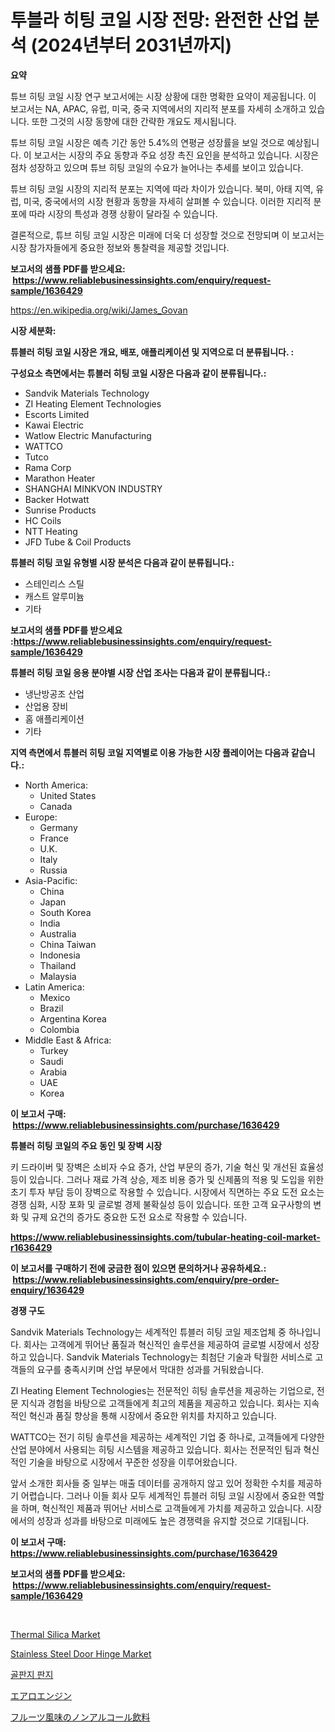 <p><h1>투블라 히팅 코일 시장 전망: 완전한 산업 분석 (2024년부터 2031년까지)</h1></p><p><strong>요약</strong></p>
<p><p>튜브 히팅 코일 시장 연구 보고서에는 시장 상황에 대한 명확한 요약이 제공됩니다. 이 보고서는 NA, APAC, 유럽, 미국, 중국 지역에서의 지리적 분포를 자세히 소개하고 있습니다. 또한 그것의 시장 동향에 대한 간략한 개요도 제시됩니다.</p><p>튜브 히팅 코일 시장은 예측 기간 동안 5.4%의 연평균 성장률을 보일 것으로 예상됩니다. 이 보고서는 시장의 주요 동향과 주요 성장 촉진 요인을 분석하고 있습니다. 시장은 점차 성장하고 있으며 튜브 히팅 코일의 수요가 늘어나는 추세를 보이고 있습니다.</p><p>튜브 히팅 코일 시장의 지리적 분포는 지역에 따라 차이가 있습니다. 북미, 아태 지역, 유럽, 미국, 중국에서의 시장 현황과 동향을 자세히 살펴볼 수 있습니다. 이러한 지리적 분포에 따라 시장의 특성과 경쟁 상황이 달라질 수 있습니다.</p><p>결론적으로, 튜브 히팅 코일 시장은 미래에 더욱 더 성장할 것으로 전망되며 이 보고서는 시장 참가자들에게 중요한 정보와 통찰력을 제공할 것입니다.</p></p>
<p><strong>보고서의 샘플 PDF를 받으세요: &nbsp;<a href="https://www.reliablebusinessinsights.com/enquiry/request-sample/1636429">https://www.reliablebusinessinsights.com/enquiry/request-sample/1636429</a></strong></p>
<p><a href="https://en.wikipedia.org/wiki/James_Govan">https://en.wikipedia.org/wiki/James_Govan</a></p>
<p><strong>시장 세분화:</strong></p>
<p><strong> 튜블러 히팅 코일 시장은 개요, 배포, 애플리케이션 및 지역으로 더 분류됩니다. :</strong></p>
<p><strong>구성요소 측면에서는 튜블러 히팅 코일 시장은 다음과 같이 분류됩니다.:</strong></p>
<p><ul><li>Sandvik Materials Technology</li><li>ZI Heating Element Technologies</li><li>Escorts Limited</li><li>Kawai Electric</li><li>Watlow Electric Manufacturing</li><li>WATTCO</li><li>Tutco</li><li>Rama Corp</li><li>Marathon Heater</li><li>SHANGHAI MINKVON INDUSTRY</li><li>Backer Hotwatt</li><li>Sunrise Products</li><li>HC Coils</li><li>NTT Heating</li><li>JFD Tube & Coil Products</li></ul></p>
<p><strong> 튜블러 히팅 코일 유형별 시장 분석은 다음과 같이 분류됩니다.:</strong></p>
<p><ul><li>스테인리스 스틸</li><li>캐스트 알루미늄</li><li>기타</li></ul></p>
<p><strong>보고서의 샘플 PDF를 받으세요 :<a href="https://www.reliablebusinessinsights.com/enquiry/request-sample/1636429">https://www.reliablebusinessinsights.com/enquiry/request-sample/1636429</a></strong></p>
<p><strong> 튜블러 히팅 코일 응용 분야별 시장 산업 조사는 다음과 같이 분류됩니다.:</strong></p>
<p><ul><li>냉난방공조 산업</li><li>산업용 장비</li><li>홈 애플리케이션</li><li>기타</li></ul></p>
<p><strong>지역 측면에서 튜블러 히팅 코일 지역별로 이용 가능한 시장 플레이어는 다음과 같습니다.:</strong></p>
<p><ul>
    <li>
        North America:
        <ul>
            <li>United States</li>
            <li>Canada</li>
        </ul>
    </li>
    <li>
        Europe:
        <ul>
            <li>Germany</li>
            <li>France</li>
            <li>U.K.</li>
            <li>Italy</li>
            <li>Russia</li>
        </ul>
    </li>
    <li>
        Asia-Pacific:
        <ul>
            <li>China</li>
            <li>Japan</li>
            <li>South Korea</li>
            <li>India</li>
            <li>Australia</li>
            <li>China Taiwan</li>
            <li>Indonesia</li>
            <li>Thailand</li>
            <li>Malaysia</li>
        </ul>
    </li>
    <li>
        Latin America:
        <ul>
            <li>Mexico</li>
            <li>Brazil</li>
            <li>Argentina Korea</li>
            <li>Colombia</li>
        </ul>
    </li>
    <li>
        Middle East & Africa:
        <ul>
            <li>Turkey</li>
            <li>Saudi</li>
            <li>Arabia</li>
            <li>UAE</li>
            <li>Korea</li>
        </ul>
    </li>
    </ul></p>
<p><strong>이 보고서 구매: &nbsp;<a href="https://www.reliablebusinessinsights.com/purchase/1636429">https://www.reliablebusinessinsights.com/purchase/1636429</a></strong></p>
<p><strong>튜블러 히팅 코일의 주요 동인 및 장벽 시장</strong></p>
<p><p>키 드라이버 및 장벽은 소비자 수요 증가, 산업 부문의 증가, 기술 혁신 및 개선된 효율성 등이 있습니다. 그러나 재료 가격 상승, 제조 비용 증가 및 신제품의 적용 및 도입을 위한 초기 투자 부담 등이 장벽으로 작용할 수 있습니다. 시장에서 직면하는 주요 도전 요소는 경쟁 심화, 시장 포화 및 글로벌 경제 불확실성 등이 있습니다. 또한 고객 요구사항의 변화 및 규제 요건의 증가도 중요한 도전 요소로 작용할 수 있습니다.</p></p>
<p><strong><a href="https://www.reliablebusinessinsights.com/tubular-heating-coil-market-r1636429">https://www.reliablebusinessinsights.com/tubular-heating-coil-market-r1636429</a></strong></p>
<p><strong>이 보고서를 구매하기 전에 궁금한 점이 있으면 문의하거나 공유하세요.: &nbsp;<a href="https://www.reliablebusinessinsights.com/enquiry/pre-order-enquiry/1636429">https://www.reliablebusinessinsights.com/enquiry/pre-order-enquiry/1636429</a></strong></p>
<p><strong>경쟁 구도</strong></p>
<p><p>Sandvik Materials Technology는 세계적인 튜블러 히팅 코일 제조업체 중 하나입니다. 회사는 고객에게 뛰어난 품질과 혁신적인 솔루션을 제공하여 글로벌 시장에서 성장하고 있습니다. Sandvik Materials Technology는 최첨단 기술과 탁월한 서비스로 고객들의 요구를 충족시키며 산업 부문에서 막대한 성과를 거둬왔습니다.</p><p>ZI Heating Element Technologies는 전문적인 히팅 솔루션을 제공하는 기업으로, 전문 지식과 경험을 바탕으로 고객들에게 최고의 제품을 제공하고 있습니다. 회사는 지속적인 혁신과 품질 향상을 통해 시장에서 중요한 위치를 차지하고 있습니다.</p><p>WATTCO는 전기 히팅 솔루션을 제공하는 세계적인 기업 중 하나로, 고객들에게 다양한 산업 분야에서 사용되는 히팅 시스템을 제공하고 있습니다. 회사는 전문적인 팀과 혁신적인 기술을 바탕으로 시장에서 꾸준한 성장을 이루어왔습니다.</p><p>앞서 소개한 회사들 중 일부는 매출 데이터를 공개하지 않고 있어 정확한 수치를 제공하기 어렵습니다. 그러나 이들 회사 모두 세계적인 튜블러 히팅 코일 시장에서 중요한 역할을 하며, 혁신적인 제품과 뛰어난 서비스로 고객들에게 가치를 제공하고 있습니다. 시장에서의 성장과 성과를 바탕으로 미래에도 높은 경쟁력을 유지할 것으로 기대됩니다.</p></p>
<p><strong>이 보고서 구매: &nbsp; <a href="https://www.reliablebusinessinsights.com/purchase/1636429">https://www.reliablebusinessinsights.com/purchase/1636429</a></strong></p>
<p><strong>보고서의 샘플 PDF를 받으세요: &nbsp;<a href="https://www.reliablebusinessinsights.com/enquiry/request-sample/1636429">https://www.reliablebusinessinsights.com/enquiry/request-sample/1636429</a></strong><strong></strong></p>
<p>&nbsp;</p>
<p><p><a href="https://github.com/amapolalg/Market-Research-Report-List-1/blob/main/thermal-silica-market.md">Thermal Silica Market</a></p><p><a href="https://issuu.com/reportprime-2/docs/stainless-steel-door-hinge-market-size-2030.pptx">Stainless Steel Door Hinge Market</a></p><p><a href="https://github.com/JackieFauhey9089475/Market-Research-Report-List-2/blob/main/2811625139972.md">골판지 판지</a></p><p><a href="https://medium.com/@amal.rattrout/%E8%88%AA%E7%A9%BA%E3%82%A8%E3%83%B3%E3%82%B8%E3%83%B3%E5%B8%82%E5%A0%B4%E3%81%AE%E3%82%B5%E3%82%A4%E3%82%BA-%E3%82%B7%E3%82%A7%E3%82%A2-%E3%83%88%E3%83%AC%E3%83%B3%E3%83%89%E5%88%86%E6%9E%90%E3%83%AC%E3%83%9D%E3%83%BC%E3%83%88-%E3%82%A8%E3%83%B3%E3%83%89%E3%83%A6%E3%83%BC%E3%82%B9%E5%88%A5-%E6%97%85%E5%AE%A2%E6%A9%9F-%E4%B8%80%E8%88%AC%E8%88%AA%E7%A9%BA-%E3%83%93%E3%82%B8%E3%83%8D%E3%82%B9%E8%88%AA%E7%A9%BA%E6%A9%9F-%E5%8E%9F%E6%9D%90%E6%96%99%E5%88%A5-%E3%81%8A%E3%82%88%E3%81%B32031%E5%B9%B4%E3%81%BE%E3%81%A7%E3%81%AE%E4%BA%88%E6%B8%AC-6c6fe4f4cfa1">エアロエンジン</a></p><p><a href="https://github.com/oqoeusbvpadwjs08/Market-Research-Report-List-2/blob/main/9405317134706.md">フルーツ風味のノンアルコール飲料</a></p></p>